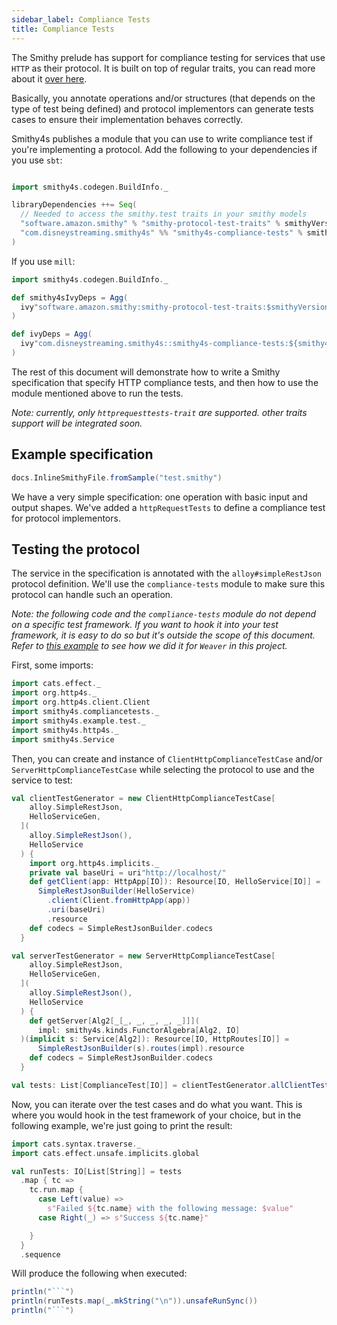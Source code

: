 ```yaml
---
sidebar_label: Compliance Tests
title: Compliance Tests
---
```


The Smithy prelude has support for compliance testing for services that use `HTTP` as their protocol. It is built on top of regular traits, you can read more about it [over here](https://awslabs.github.io/smithy/2.0/additional-specs/http-protocol-compliance-tests.html).

Basically, you annotate operations and/or structures (that depends on the type of test being defined) and protocol implementors can generate tests cases to ensure their implementation behaves correctly.

Smithy4s publishes a module that you can use to write compliance test if you're implementing a protocol. Add the following to your dependencies if you use `sbt`:

```scala

import smithy4s.codegen.BuildInfo._

libraryDependencies ++= Seq(
  // Needed to access the smithy.test traits in your smithy models
  "software.amazon.smithy" % "smithy-protocol-test-traits" % smithyVersion
  "com.disneystreaming.smithy4s" %% "smithy4s-compliance-tests" % smithy4sVersion.value
)
```

If you use `mill`:

```scala
import smithy4s.codegen.BuildInfo._

def smithy4sIvyDeps = Agg(
  ivy"software.amazon.smithy:smithy-protocol-test-traits:$smithyVersion"
)

def ivyDeps = Agg(
  ivy"com.disneystreaming.smithy4s::smithy4s-compliance-tests:${smithy4sVersion()}"
)
```

The rest of this document will demonstrate how to write a Smithy specification that specify HTTP compliance tests, and then how to use the module mentioned above to run the tests.

_Note: currently, only `httprequesttests-trait` are supported. other traits support will be integrated soon._

## Example specification

```scala mdoc:passthrough
docs.InlineSmithyFile.fromSample("test.smithy")
```

We have a very simple specification: one operation with basic input and output shapes. We've added a `httpRequestTests` to define a compliance test for protocol implementors.

## Testing the protocol

The service in the specification is annotated with the `alloy#simpleRestJson` protocol definition. We'll use the `compliance-tests` module to make sure this protocol can handle such an operation.

_Note: the following code and the `compliance-tests` module do not depend on a specific test framework. If you want to hook it into your test framework, it is easy to do so but it's outside the scope of this document. Refer to [this example](https://github.com/disneystreaming/smithy4s/blob/main/modules/compliance-tests/test/src/smithy4s/compliancetests/WeaverComplianceTest.scala) to see how we did it for `Weaver` in this project._

First, some imports:

```scala mdoc:silent
import cats.effect._
import org.http4s._
import org.http4s.client.Client
import smithy4s.compliancetests._
import smithy4s.example.test._
import smithy4s.http4s._
import smithy4s.Service
```

Then, you can create and instance of `ClientHttpComplianceTestCase` and/or `ServerHttpComplianceTestCase` while selecting the protocol to use and the service to test:

```scala mdoc:silent
val clientTestGenerator = new ClientHttpComplianceTestCase[
    alloy.SimpleRestJson,
    HelloServiceGen,
  ](
    alloy.SimpleRestJson(),
    HelloService
  ) {
    import org.http4s.implicits._
    private val baseUri = uri"http://localhost/"
    def getClient(app: HttpApp[IO]): Resource[IO, HelloService[IO]] =
      SimpleRestJsonBuilder(HelloService)
        .client(Client.fromHttpApp(app))
        .uri(baseUri)
        .resource
    def codecs = SimpleRestJsonBuilder.codecs
  }

val serverTestGenerator = new ServerHttpComplianceTestCase[
    alloy.SimpleRestJson,
    HelloServiceGen,
  ](
    alloy.SimpleRestJson(),
    HelloService
  ) {
    def getServer[Alg2[_[_, _, _, _, _]]](
      impl: smithy4s.kinds.FunctorAlgebra[Alg2, IO]
  )(implicit s: Service[Alg2]): Resource[IO, HttpRoutes[IO]] =
      SimpleRestJsonBuilder(s).routes(impl).resource
    def codecs = SimpleRestJsonBuilder.codecs
  }

val tests: List[ComplianceTest[IO]] = clientTestGenerator.allClientTests() ++ serverTestGenerator.allServerTests()
```

Now, you can iterate over the test cases and do what you want. This is where you would hook in the test framework of your choice, but in the following example, we're just going to print the result:

```scala mdoc:silent
import cats.syntax.traverse._
import cats.effect.unsafe.implicits.global

val runTests: IO[List[String]] = tests
  .map { tc =>
    tc.run.map {
      case Left(value) =>
        s"Failed ${tc.name} with the following message: $value"
      case Right(_) => s"Success ${tc.name}"

    }
  }
  .sequence
```

Will produce the following when executed:

```scala mdoc:passthrough
println("```")
println(runTests.map(_.mkString("\n")).unsafeRunSync())
println("```")
```
